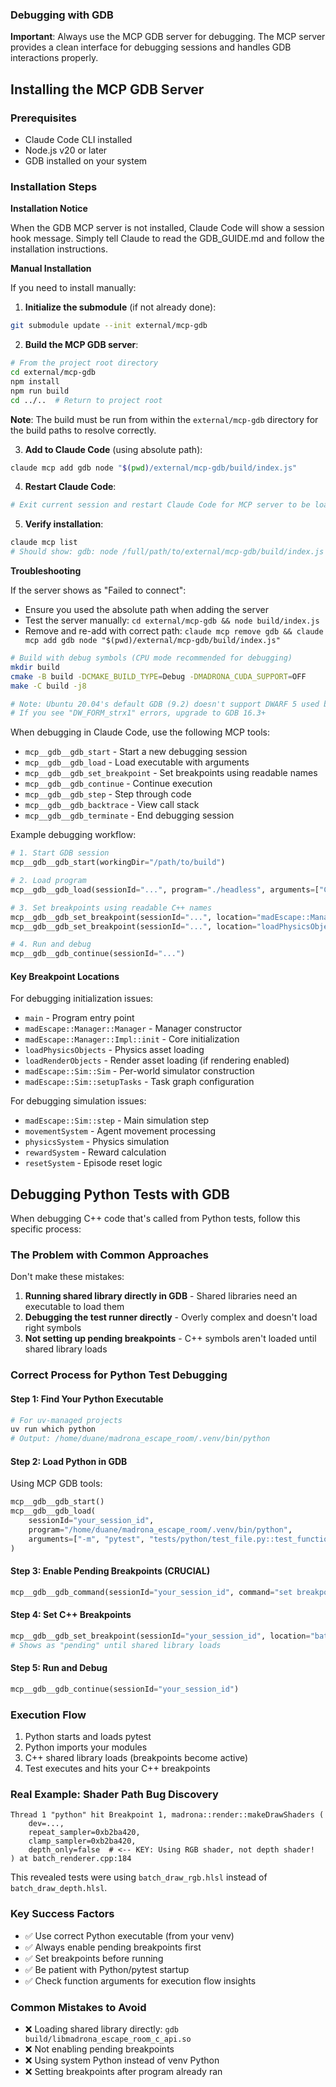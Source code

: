 ### Debugging with GDB

**Important**: Always use the MCP GDB server for debugging. The MCP server provides a clean interface for debugging sessions and handles GDB interactions properly.

## Installing the MCP GDB Server

### Prerequisites
- Claude Code CLI installed
- Node.js v20 or later
- GDB installed on your system

### Installation Steps

**Installation Notice**

When the GDB MCP server is not installed, Claude Code will show a session hook message. Simply tell Claude to read the GDB_GUIDE.md and follow the installation instructions.

**Manual Installation**

If you need to install manually:

1. **Initialize the submodule** (if not already done):
```bash
git submodule update --init external/mcp-gdb
```

2. **Build the MCP GDB server**:
```bash
# From the project root directory
cd external/mcp-gdb
npm install
npm run build
cd ../..  # Return to project root
```

**Note**: The build must be run from within the `external/mcp-gdb` directory for the build paths to resolve correctly.

3. **Add to Claude Code** (using absolute path):
```bash
claude mcp add gdb node "$(pwd)/external/mcp-gdb/build/index.js"
```

4. **Restart Claude Code**:
```bash
# Exit current session and restart Claude Code for MCP server to be loaded
```

5. **Verify installation**:
```bash
claude mcp list
# Should show: gdb: node /full/path/to/external/mcp-gdb/build/index.js - ✓ Connected
```

**Troubleshooting**

If the server shows as "Failed to connect":
- Ensure you used the absolute path when adding the server
- Test the server manually: `cd external/mcp-gdb && node build/index.js` 
- Remove and re-add with correct path: `claude mcp remove gdb && claude mcp add gdb node "$(pwd)/external/mcp-gdb/build/index.js"`

```bash
# Build with debug symbols (CPU mode recommended for debugging)
mkdir build
cmake -B build -DCMAKE_BUILD_TYPE=Debug -DMADRONA_CUDA_SUPPORT=OFF
make -C build -j8

# Note: Ubuntu 20.04's default GDB (9.2) doesn't support DWARF 5 used by modern compilers
# If you see "DW_FORM_strx1" errors, upgrade to GDB 16.3+
```


When debugging in Claude Code, use the following MCP tools:
- `mcp__gdb__gdb_start` - Start a new debugging session
- `mcp__gdb__gdb_load` - Load executable with arguments
- `mcp__gdb__gdb_set_breakpoint` - Set breakpoints using readable names
- `mcp__gdb__gdb_continue` - Continue execution
- `mcp__gdb__gdb_step` - Step through code
- `mcp__gdb__gdb_backtrace` - View call stack
- `mcp__gdb__gdb_terminate` - End debugging session

Example debugging workflow:
```python
# 1. Start GDB session
mcp__gdb__gdb_start(workingDir="/path/to/build")

# 2. Load program
mcp__gdb__gdb_load(sessionId="...", program="./headless", arguments=["CPU", "1", "10"])

# 3. Set breakpoints using readable C++ names
mcp__gdb__gdb_set_breakpoint(sessionId="...", location="madEscape::Manager::Manager")
mcp__gdb__gdb_set_breakpoint(sessionId="...", location="loadPhysicsObjects")

# 4. Run and debug
mcp__gdb__gdb_continue(sessionId="...")
```

#### Key Breakpoint Locations

For debugging initialization issues:
- `main` - Program entry point
- `madEscape::Manager::Manager` - Manager constructor
- `madEscape::Manager::Impl::init` - Core initialization
- `loadPhysicsObjects` - Physics asset loading
- `loadRenderObjects` - Render asset loading (if rendering enabled)
- `madEscape::Sim::Sim` - Per-world simulator construction
- `madEscape::Sim::setupTasks` - Task graph configuration

For debugging simulation issues:
- `madEscape::Sim::step` - Main simulation step
- `movementSystem` - Agent movement processing
- `physicsSystem` - Physics simulation
- `rewardSystem` - Reward calculation
- `resetSystem` - Episode reset logic

## Debugging Python Tests with GDB

When debugging C++ code that's called from Python tests, follow this specific process:

### The Problem with Common Approaches

Don't make these mistakes:
1. **Running shared library directly in GDB** - Shared libraries need an executable to load them
2. **Debugging the test runner directly** - Overly complex and doesn't load right symbols
3. **Not setting up pending breakpoints** - C++ symbols aren't loaded until shared library loads

### Correct Process for Python Test Debugging

#### Step 1: Find Your Python Executable
```bash
# For uv-managed projects
uv run which python
# Output: /home/duane/madrona_escape_room/.venv/bin/python
```

#### Step 2: Load Python in GDB
Using MCP GDB tools:
```python
mcp__gdb__gdb_start()
mcp__gdb__gdb_load(
    sessionId="your_session_id", 
    program="/home/duane/madrona_escape_room/.venv/bin/python",
    arguments=["-m", "pytest", "tests/python/test_file.py::test_function", "-v", "-s"]
)
```

#### Step 3: Enable Pending Breakpoints (CRUCIAL)
```python
mcp__gdb__gdb_command(sessionId="your_session_id", command="set breakpoint pending on")
```

#### Step 4: Set C++ Breakpoints
```python
mcp__gdb__gdb_set_breakpoint(sessionId="your_session_id", location="batch_renderer.cpp:178")
# Shows as "pending" until shared library loads
```

#### Step 5: Run and Debug
```python
mcp__gdb__gdb_continue(sessionId="your_session_id")
```

### Execution Flow
1. Python starts and loads pytest
2. Python imports your modules
3. C++ shared library loads (breakpoints become active)
4. Test executes and hits your C++ breakpoints

### Real Example: Shader Path Bug Discovery
```gdb
Thread 1 "python" hit Breakpoint 1, madrona::render::makeDrawShaders (
    dev=..., 
    repeat_sampler=0xb2ba420, 
    clamp_sampler=0xb2ba420, 
    depth_only=false  # <-- KEY: Using RGB shader, not depth shader!
) at batch_renderer.cpp:184
```

This revealed tests were using `batch_draw_rgb.hlsl` instead of `batch_draw_depth.hlsl`.

### Key Success Factors
- ✅ Use correct Python executable (from your venv)
- ✅ Always enable pending breakpoints first
- ✅ Set breakpoints before running
- ✅ Be patient with Python/pytest startup
- ✅ Check function arguments for execution flow insights

### Common Mistakes to Avoid
- ❌ Loading shared library directly: `gdb build/libmadrona_escape_room_c_api.so`
- ❌ Not enabling pending breakpoints
- ❌ Using system Python instead of venv Python
- ❌ Setting breakpoints after program already ran
